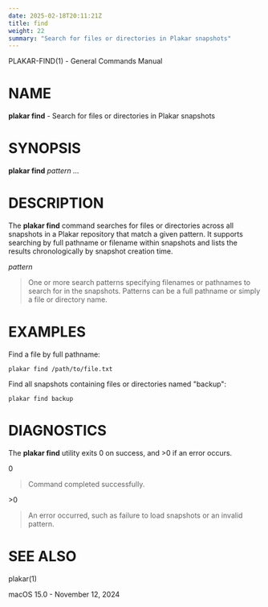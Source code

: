 ```yaml
---
date: 2025-02-18T20:11:21Z
title: find
weight: 22
summary: "Search for files or directories in Plakar snapshots"
---
```

PLAKAR-FIND(1) - General Commands Manual

# NAME

**plakar find** - Search for files or directories in Plakar snapshots

# SYNOPSIS

**plakar find**
*pattern&nbsp;...*

# DESCRIPTION

The
**plakar find**
command searches for files or directories across all snapshots in a
Plakar repository that match a given pattern.
It supports searching by full pathname or filename within snapshots
and lists the results chronologically by snapshot creation time.

*pattern*

> One or more search patterns specifying filenames or pathnames to
> search for in the snapshots.
> Patterns can be a full pathname or simply a file or directory name.

# EXAMPLES

Find a file by full pathname:

	plakar find /path/to/file.txt

Find all snapshots containing files or directories named "backup":

	plakar find backup

# DIAGNOSTICS

The **plakar find** utility exits&#160;0 on success, and&#160;&gt;0 if an error occurs.

0

> Command completed successfully.

&gt;0

> An error occurred, such as failure to load snapshots or an invalid
> pattern.

# SEE ALSO

plakar(1)

macOS 15.0 - November 12, 2024
